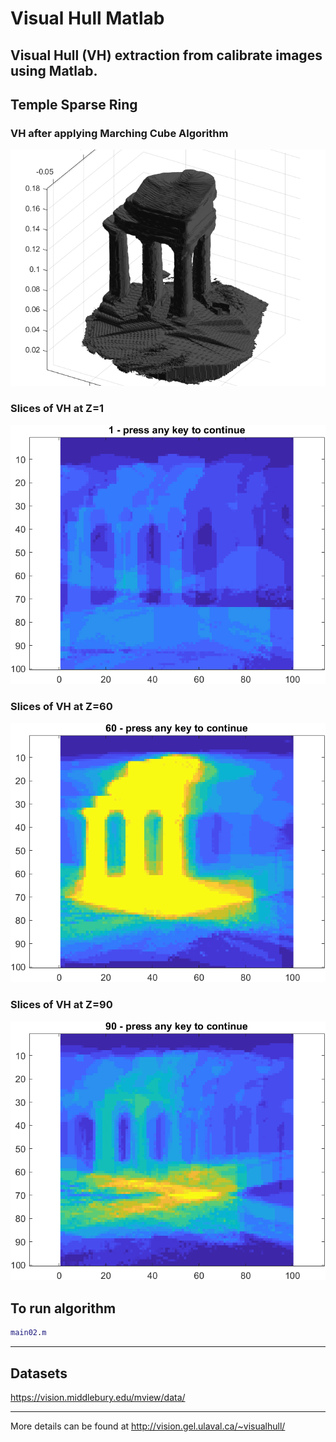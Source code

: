 # Visual Hull Matlab

Visual Hull (VH) extraction from calibrate images using Matlab.
---
## Temple Sparse Ring
### VH after applying Marching Cube Algorithm
![Temple Sparse](./assets/temple_sparse_ring.png)

### Slices of VH at Z=1
![Slice of VH at Z=1](./assets/temple_vh_01.png)
### Slices of VH at Z=60
![Slice of VH at Z=60](./assets/temple_vh_60.png)
### Slices of VH at Z=90
![Slice of VH at Z=90](./assets/temple_vh_90.png)

## To run algorithm
```Matlab
main02.m
```

---
## Datasets

https://vision.middlebury.edu/mview/data/

---

More details can be found at http://vision.gel.ulaval.ca/~visualhull/
